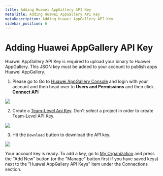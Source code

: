 ```yaml
---
title: Adding Huawei AppGallery API Key
metaTitle: Adding Huawei AppGallery API Key
metaDescription: Adding Huawei AppGallery API Key
sidebar_position: 6
---
```


# Adding Huawei AppGallery API Key

Huawei AppGallery API Key is required to upload your binary to Huawei AppGallery. This JSON key must be added to your account to publish apps Huawei AppGallery.

1. Please go to Go to [Huawei AppGallery Console](https://developer.huawei.com) and login with your account and then head over to **Users and Permissions** and then click **Connect API**

![](<https://cdn.appcircle.io/docs/assets/huaweiaccount-1addkey.png>)

2. Create a [Team-Level Api Key](https://developer.huawei.com/consumer/en/doc/distribution/app/appgallerykit-createapiclient). Don't select a project in order to create Team-Level API Key.

![](<https://cdn.appcircle.io/docs/assets/huaweiaccount-2permissions.png>)

3. Hit the `Download` button to download the API key.

![](<https://cdn.appcircle.io/docs/assets/huaweiaccount-3downloadkey.png>)


Your account key is ready. To add a key, go to [My Organization](./my-organization.md) and press the "Add New" button (or the "Manage" button first if you have saved keys) next to the "Huawei AppGallery API Keys" item under the Connections section.